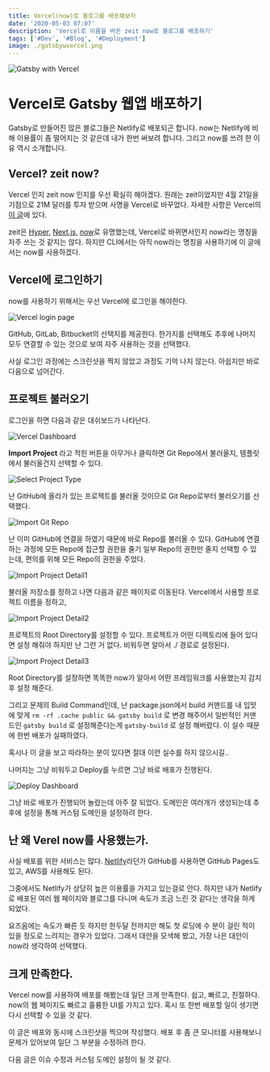 ```yaml
---
title: Vercel(now)로 블로그를 배포해보자
date: '2020-05-03 07:07'
description: 'Vercel로 이름을 바꾼 zeit now로 블로그를 배포하기'
tags: ['#Dev', '#Blog', '#Deployment']
image: ./gatsbywvercel.png
---
```


![Gatsby with Vercel](gatsbywvercel.png 'Gatsby: https://github.com/gatsbyjs/gatsby/blob/master/README.md, Vercel: https://vercel.com/blog/zeit-is-now-vercel')

# Vercel로 Gatsby 웹앱 배포하기

Gatsby로 만들어진 많은 블로그들은 Netlify로 배포되곤 합니다. now는 Netlify에 비해 이용률이 좀 떨어지는 것 같은데 내가 한번 써보려 합니다. 그리고 now를 쓰려 한 이유 역시 소개합니다.

## Vercel? zeit now?

Vercel 인지 zeit now 인지를 우선 확실히 해야겠다. 원래는 zeit이었지만 4월 21일을 기점으로 21M 달러를 투자 받으며 사명을 Vercel로 바꾸었다. 자세한 사항은 Vercel의 [이 글](https://vercel.com/blog/zeit-is-now-vercel)에 있다.

zeit은 [Hyper](https://hyper.is/), [Next.js](https://nextjs.org/), [now](https://vercel.com/home)로 유명했는데, Vercel로 바뀌면서인지 now라는 명칭을 자주 쓰는 것 같지는 않다. 하지만 CLI에서는 아직 now라는 명칭을 사용하기에 이 글에서는 now를 사용하겠다.

## Vercel에 로그인하기

now를 사용하기 위해서는 우선 Vercel에 로그인을 해야한다.

![Vercel login page](Vercel-login-page.png)

GitHub, GitLab, Bitbucket의 선택지를 제공한다. 한가지를 선택해도 추후에 나머지 모두 연결할 수 있는 것으로 보여 자주 사용하는 것을 선택했다.

사실 로그인 과정에는 스크린샷을 찍지 않았고 과정도 기억 나지 않는다. 아쉽지만 바로 다음으로 넘어간다.

## 프로젝트 불러오기

로그인을 하면 다음과 같은 대쉬보드가 나타난다.

![Vercel Dashboard](dashboard.png)

**Import Project** 라고 적힌 버튼을 아무거나 클릭하면 Git Repo에서 불러올지, 템플릿에서 불러올건지 선택할 수 있다.

![Select Project Type](select-project-type.png)

난 GitHub에 올라가 있는 프로젝트를 불러올 것이므로 Git Repo로부터 불러오기를 선택했다.

![Import Git Repo](import-from-git.png)

난 이미 GitHub에 연결을 하였기 때문에 바로 Repo를 불러올 수 있다. GitHub에 연결하는 과정에 모든 Repo에 접근할 권한을 줄기 일부 Repo의 권한만 줄지 선택할 수 있는데, 편의를 위해 모든 Repo의 권한을 주었다.

![Import Project Detail1](import-project-detail1.png)

불러올 저장소를 정하고 나면 다음과 같은 페이지로 이동된다. Vercel에서 사용할 프로젝트 이름을 정하고,

![Import Project Detail2](import-project-detail2.png)

프로젝트의 Root Directory를 설정할 수 있다. 프로젝트가 어떤 디렉토리에 들어 있다면 설정 해줘야 하지만 난 그런 거 없다. 비워두면 알아서 ./ 경로로 설정된다.

![Import Project Detail3](import-project-detail3.png)

Root Directory를 설정하면 똑똑한 now가 알아서 어떤 프레임워크를 사용했는지 감지 후 설정 해준다.

그리고 문제의 Build Command인데, 난 package.json에서 build 커맨드를 내 입맛에 맞게 `rm -rf .cache public && gatsby build` 로 변경 해주어서 일반적인 커맨드인 `gatsby build` 로 설정해준다는게 `gatsby-build` 로 설정 해버렸다. 이 실수 때문에 한번 배포가 실패하였다.

혹시나 이 글을 보고 따라하는 분이 있다면 절대 이런 실수를 하지 않으시길..

나머지는 그냥 비워두고 Deploy를 누르면 그냥 바로 배포가 진행된다.

![Deploy Dashboard](deploy-dashboard.png)

그냥 바로 배포가 진행되어 놀랐는데 아주 잘 되었다. 도메인은 여러개가 생성되는데 추후에 설정을 통해 커스텀 도메인을 설정하려 한다.

## 난 왜 Verel now를 사용했는가.

사실 배포를 위한 서비스는 많다. [Netlify](https://www.netlify.com/)라던가 GitHub를 사용하면 GitHub Pages도 있고, AWS를 사용해도 된다.

그중에서도 Netlify가 상당히 높은 이용률을 가지고 있는걸로 안다. 하지만 내가 Netlify로 배포된 여러 웹 페이지와 블로그를 다니며 속도가 조금 느린 것 같다는 생각을 하게 되었다.

요즈음에는 속도가 빠른 듯 하지만 한두달 전까지만 해도 첫 로딩에 수 분이 걸린 적이 있을 정도로 느려지는 경우가 있었다. 그래서 대안을 모색해 봤고, 가장 나은 대안이 now라 생각하여 선택했다.

## 크게 만족한다.

Vercel now를 사용하여 배포를 해봤는데 일단 크게 만족한다. 쉽고, 빠르고, 친절하다. now의 웹 페이지도 빠르고 훌륭한 UI를 가지고 있다. 혹시 또 한번 배포할 일이 생기면 다시 선택할 수 있을 것 같다.

이 글은 배포와 동시에 스크린샷을 찍으며 작성했다. 배포 후 좀 큰 모니터를 사용해보니 문제가 있어보여 일단 그 부분을 수정하려 한다.

다음 글은 이슈 수정과 커스텀 도메인 설정이 될 것 같다.
